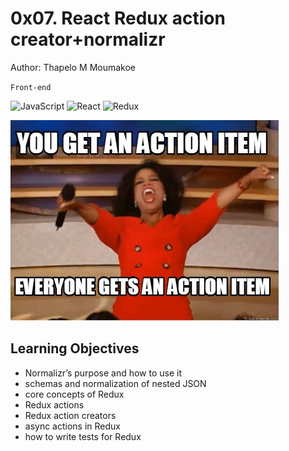 # 0x07. React Redux action creator+normalizr

Author: Thapelo M Moumakoe

`Front-end`

![JavaScript](https://img.shields.io/badge/JavaScript_|_ES6-%23323330.svg?style=flat&logo=javascript&logoColor=%23F7DF1E) ![React](https://img.shields.io/badge/React-%2320232a.svg?style=flat&logo=react&logoColor=%2361DAFB) ![Redux](https://img.shields.io/badge/Redux-%2320232a.svg?style=flat&logo=redux)

![Oprah Action Item Meme](action-item-meme.jpg)

## Learning Objectives

- Normalizr’s purpose and how to use it
- schemas and normalization of nested JSON
- core concepts of Redux
- Redux actions
- Redux action creators
- async actions in Redux
- how to write tests for Redux
